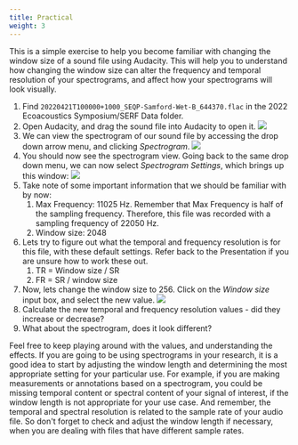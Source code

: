 ```yaml
---
title: Practical
weight: 3
---
```


This is a simple exercise to help you become familiar with changing the window
size of a sound file using Audacity. This will help you to understand how
changing the window size can alter the frequency and temporal resolution of your
spectrograms, and affect how your spectrograms will look visually.

1. Find `20220421T100000+1000_SEQP-Samford-Wet-B_644370.flac` in the 2022
   Ecoacoustics Symposium/SERF Data folder.
2. Open Audacity, and drag the sound file into Audacity to open it.
![](20221206111634.png)
1. We can view the spectrogram of our sound file by accessing the drop down arrow menu, and
   clicking _Spectrogram_.
![](20221206111806.png)
1. You should now see the spectrogram view. Going back to the same drop down menu, we can
   now select _Spectrogram Settings_, which brings up this window:
   ![](20221206112035.png)  
2. Take note of some important information that we should be familiar with by now:
   1. Max Frequency: 11025 Hz. Remember that Max Frequency is half of the sampling frequency. Therefore,
      this file was recorded with a sampling frequency of 22050 Hz. 
   2. Window size: 2048
3. Lets try to figure out what the temporal and frequency resolution is for this
   file, with these default settings. Refer back to the Presentation if you are
   unsure how to work these out.
   1. TR = Window size / SR
   2. FR = SR / window size
4. Now, lets change the window size to 256. Click on the _Window size_ input
   box, and select the new value.
   ![](20221206113827.png)  
5. Calculate the new temporal and frequency resolution values - did they
   increase or decrease?
6. What about the spectrogram, does it look different?

Feel free to keep playing around with the values, and understanding the effects.
If you are going to be using spectrograms in your research, it is a good idea to
start by adjusting the window length and determining the most appropriate
setting for your particular use. For example, if you are making measurements or
annotations based on a spectrogram, you could be missing temporal content or
spectral content of your signal of interest, if the window length is not
appropriate for your use case. And remember, the temporal and spectral
resolution is related to the sample rate of your audio file. So don't forget to
check and adjust the window length if necessary, when you are dealing with files
that have different sample rates.
